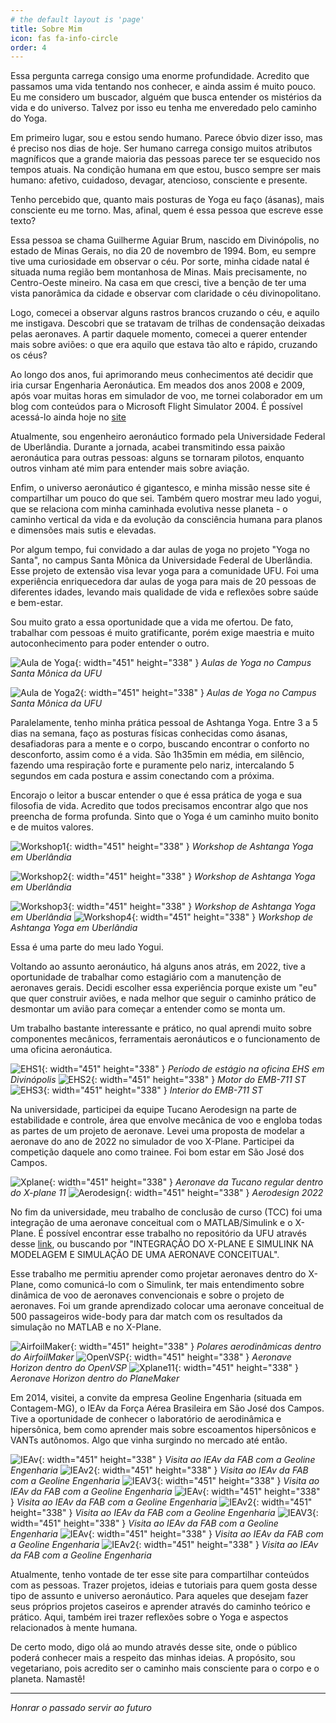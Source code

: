 ```yaml
---
# the default layout is 'page'
title: Sobre Mim
icon: fas fa-info-circle
order: 4
---
```


Essa pergunta carrega consigo uma enorme profundidade. Acredito que passamos uma vida tentando nos conhecer, e ainda assim é muito pouco. Eu me considero um buscador, alguém que busca entender os mistérios da vida e do universo. Talvez por isso eu tenha me enveredado pelo caminho do Yoga.

Em primeiro lugar, sou e estou sendo humano. Parece óbvio dizer isso, mas é preciso nos dias de hoje. Ser humano carrega consigo muitos atributos magníficos que a grande maioria das pessoas parece ter se esquecido nos tempos atuais. Na condição humana em que estou, busco sempre ser mais humano: afetivo, cuidadoso, devagar, atencioso, consciente e presente.

Tenho percebido que, quanto mais posturas de Yoga eu faço (ásanas), mais consciente eu me torno. Mas, afinal, quem é essa pessoa que escreve esse texto?

Essa pessoa se chama Guilherme Aguiar Brum, nascido em Divinópolis, no estado de Minas Gerais, no dia 20 de novembro de 1994. Bom, eu sempre tive uma curiosidade em observar o céu. Por sorte, minha cidade natal é situada numa região bem montanhosa de Minas. Mais precisamente, no Centro-Oeste mineiro. Na casa em que cresci, tive a benção de ter uma vista panorâmica da cidade e observar com claridade o céu divinopolitano.

Logo, comecei a observar alguns rastros brancos cruzando o céu, e aquilo me instigava. Descobri que se tratavam de trilhas de condensação deixadas pelas aeronaves. A partir daquele momento, comecei a querer entender mais sobre aviões: o que era aquilo que estava tão alto e rápido, cruzando os céus?

Ao longo dos anos, fui aprimorando meus conhecimentos até decidir que iria cursar Engenharia Aeronáutica. Em meados dos anos 2008 e 2009, após voar muitas horas em simulador de voo, me tornei colaborador em um blog com conteúdos para o Microsoft Flight Simulator 2004. É possível acessá-lo ainda hoje no [site](https://flightsimulator2004downloads.blogspot.com/)

Atualmente, sou engenheiro aeronáutico formado pela Universidade Federal de Uberlândia. Durante a jornada, acabei transmitindo essa paixão aeronáutica para outras pessoas: alguns se tornaram pilotos, enquanto outros vinham até mim para entender mais sobre aviação.

Enfim, o universo aeronáutico é gigantesco, e minha missão nesse site é compartilhar um pouco do que sei. Também quero mostrar meu lado yogui, que se relaciona com minha caminhada evolutiva nesse planeta - o caminho vertical da vida e da evolução da consciência humana para planos e dimensões mais sutis e elevadas.

Por algum tempo, fui convidado a dar aulas de yoga no projeto "Yoga no Santa", no campus Santa Mônica da Universidade Federal de Uberlândia. Esse projeto de extensão visa levar yoga para a comunidade UFU. Foi uma experiência enriquecedora dar aulas de yoga para mais de 20 pessoas de diferentes idades, levando mais qualidade de vida e reflexões sobre saúde e bem-estar.

Sou muito grato a essa oportunidade que a vida me ofertou. De fato, trabalhar com pessoas é muito gratificante, porém exige maestria e muito autoconhecimento para poder entender o outro.

![Aula de Yoga](assets/img/eu1.jpg){: width="451" height="338" }
_Aulas de Yoga no Campus Santa Mônica da UFU_

![Aula de Yoga2](assets/img/eu2.jpg){: width="451" height="338" }
_Aulas de Yoga no Campus Santa Mônica da UFU_

Paralelamente, tenho minha prática pessoal de Ashtanga Yoga. Entre 3 a 5 dias na semana, faço as posturas físicas conhecidas como ásanas, desafiadoras para a mente e o corpo, buscando encontrar o conforto no desconforto, assim como é a vida. São 1h35min em média, em silêncio, fazendo uma respiração forte e puramente pelo nariz, intercalando 5 segundos em cada postura e assim conectando com a próxima.

Encorajo o leitor a buscar entender o que é essa prática de yoga e sua filosofia de vida. Acredito que todos precisamos encontrar algo que nos preencha de forma profunda. Sinto que o Yoga é um caminho muito bonito e de muitos valores.

![Workshop1](assets/img/eu3.jpg){: width="451" height="338" }
_Workshop de Ashtanga Yoga em Uberlândia_

![Workshop2](assets/img/eu4.jpeg){: width="451" height="338" }
_Workshop de Ashtanga Yoga em Uberlândia_

![Workshop3](assets/img/eu21.jpg){: width="451" height="338" }
_Workshop de Ashtanga Yoga em Uberlândia_
![Workshop4](assets/img/eu22.jpg){: width="451" height="338" }
_Workshop de Ashtanga Yoga em Uberlândia_

Essa é uma parte do meu lado Yogui.

Voltando ao assunto aeronáutico, há alguns anos atrás, em 2022, tive a oportunidade de trabalhar como estagiário com a manutenção de aeronaves gerais. Decidi escolher essa experiência porque existe um "eu" que quer construir aviões, e nada melhor que seguir o caminho prático de desmontar um avião para começar a entender como se monta um.

Um trabalho bastante interessante e prático, no qual aprendi muito sobre componentes mecânicos, ferramentais aeronáuticos e o funcionamento de uma oficina aeronáutica.

![EHS1](assets/img/eu5.jpg){: width="451" height="338" }
_Período de estágio na oficina EHS em Divinópolis_
![EHS2](assets/img/eu6.jpg){: width="451" height="338" }
_Motor do EMB-711 ST_
![EHS3](assets/img/eu7.jpg){: width="451" height="338" }
_Interior do EMB-711 ST_

Na universidade, participei da equipe Tucano Aerodesign na parte de estabilidade e controle, área que envolve mecânica de voo e engloba todas as partes de um projeto de aeronave. Levei uma proposta de modelar a aeronave do ano de 2022 no simulador de voo X-Plane. Participei da competição daquele ano como trainee. Foi bom estar em São José dos Campos.

![Xplane](assets/img/eu8.jpg){: width="451" height="338" }
_Aeronave da Tucano regular dentro do X-plane 11_
![Aerodesign](assets/img/eu9.jpg){: width="451" height="338" }
_Aerodesign 2022_

No fim da universidade, meu trabalho de conclusão de curso (TCC) foi uma integração de uma aeronave conceitual com o MATLAB/Simulink e o X-Plane. É possível encontrar esse trabalho no repositório da UFU através desse [link](https://repositorio.ufu.br/bitstream/123456789/46739/1/Integra%c3%a7%c3%a3oXplaneSimulink.pdf), ou buscando por "INTEGRAÇÃO DO X-PLANE E SIMULINK NA MODELAGEM E SIMULAÇÃO DE UMA AERONAVE CONCEITUAL".

Esse trabalho me permitiu aprender como projetar aeronaves dentro do X-Plane, como comunicá-lo com o Simulink, ter mais entendimento sobre dinâmica de voo de aeronaves convencionais e sobre o projeto de aeronaves. Foi um grande aprendizado colocar uma aeronave conceitual de 500 passageiros wide-body para dar match com os resultados da simulação no MATLAB e no X-Plane.

![AirfoilMaker](assets/img/eu10.jpg){: width="451" height="338" }
_Polares aerodinâmicas dentro do AirfoilMaker_
![OpenVSP](assets/img/eu11.jpg){: width="451" height="338" }
_Aeronave Horizon dentro do OpenVSP_
![Xplane11](assets/img/eu12.jpg){: width="451" height="338" }
_Aeronave Horizon dentro do PlaneMaker_

Em 2014, visitei, a convite da empresa Geoline Engenharia (situada em Contagem-MG), o IEAv da Força Aérea Brasileira em São José dos Campos. Tive a oportunidade de conhecer o laboratório de aerodinâmica e hipersônica, bem como aprender mais sobre escoamentos hipersônicos e VANTs autônomos. Algo que vinha surgindo no mercado até então.


![IEAv](assets/img/eu13.jpg){: width="451" height="338" }
_Visita ao IEAv da FAB com a Geoline Engenharia_
![IEAv2](assets/img/eu14.jpg){: width="451" height="338" }
_Visita ao IEAv da FAB com a Geoline Engenharia_
![IEAV3](assets/img/eu15.jpg){: width="451" height="338" }
_Visita ao IEAv da FAB com a Geoline Engenharia_
![IEAv](assets/img/eu16.jpg){: width="451" height="338" }
_Visita ao IEAv da FAB com a Geoline Engenharia_
![IEAv2](assets/img/eu17.jpg){: width="451" height="338" }
_Visita ao IEAv da FAB com a Geoline Engenharia_
![IEAV3](assets/img/eu18.jpg){: width="451" height="338" }
_Visita ao IEAv da FAB com a Geoline Engenharia_
![IEAv](assets/img/eu19.jpg){: width="451" height="338" }
_Visita ao IEAv da FAB com a Geoline Engenharia_
![IEAv2](assets/img/eu20.jpg){: width="451" height="338" }
_Visita ao IEAv da FAB com a Geoline Engenharia_

Atualmente, tenho vontade de ter esse site para compartilhar conteúdos com as pessoas. Trazer projetos, ideias e tutoriais para quem gosta desse tipo de assunto e universo aeronáutico. Para aqueles que desejam fazer seus próprios projetos caseiros e aprender através do caminho teórico e prático. Aqui, também irei trazer reflexões sobre o Yoga e aspectos relacionados à mente humana.

De certo modo, digo olá ao mundo através desse site, onde o público poderá conhecer mais a respeito das minhas ideias. A propósito, sou vegetariano, pois acredito ser o caminho mais consciente para o corpo e o planeta. Namastê!

----
*Honrar o passado servir ao futuro*